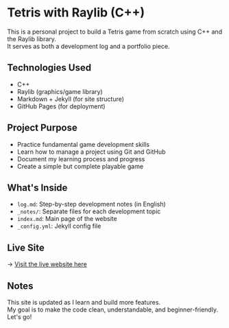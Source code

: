 # Tetris with Raylib (C++)

This is a personal project to build a Tetris game from scratch using C++ and the Raylib library.  
It serves as both a development log and a portfolio piece.

## Technologies Used

- C++
- Raylib (graphics/game library)
- Markdown + Jekyll (for site structure)
- GitHub Pages (for deployment)

## Project Purpose

- Practice fundamental game development skills
- Learn how to manage a project using Git and GitHub
- Document my learning process and progress
- Create a simple but complete playable game

## What's Inside

- `log.md`: Step-by-step development notes (in English)
- `_notes/`: Separate files for each development topic
- `index.md`: Main page of the website
- `_config.yml`: Jekyll config file

## Live Site

-> [Visit the live website here](https://masanori03.github.io/masa.github.io/)

## Notes

This site is updated as I learn and build more features.  
My goal is to make the code clean, understandable, and beginner-friendly.
Let's go!

